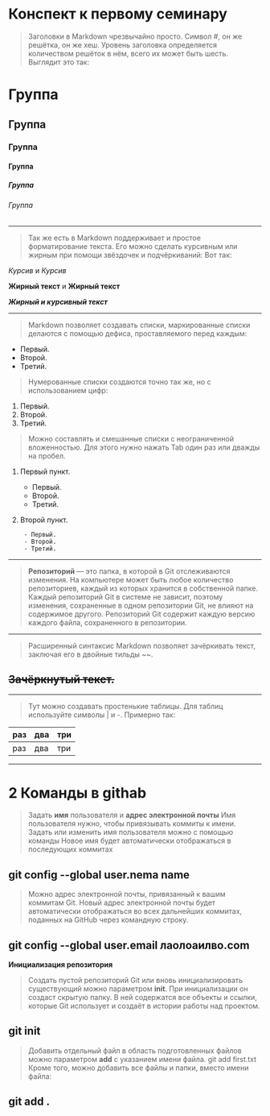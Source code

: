 # Конспект к первому семинару

>Заголовки в Markdown чрезвычайно просто. Символ #, он же решётка, он же хеш. Уровень заголовка определяется количеством решёток в нём, всего их может быть шесть. Выглядит это так:

# Группа 
## Группа
### Группа
#### Группа
##### Группа
###### Группа
___


>Так же есть в Markdown поддерживает и простое форматирование текста. Его можно сделать курсивным или жирным при помощи звёздочек и подчёркиваний:
Вот так: 

*Курсив* и _Курсив_

**Жирный текст** и __Жирный текст__

***Жирный и курсивный текст***

---

>Markdown позволяет создавать списки, 
маркированные списки делаются с помощью дефиса, проставляемого перед каждым:

- Первый.
- Второй.
- Третий.

>Нумерованные списки создаются точно так же, но с использованием цифр:

1. Первый.
2. Второй.
3. Третий.

>Можно составлять и смешанные списки с неограниченной вложенностью. Для этого нужно нажать Tab один раз или дважды на пробел.

1. Первый пункт.
    - Первый.
    - Второй.
    - Третий.
2. Второй пункт.

        - Первый.
        - Второй.
        - Третий.

***

>**Репозиторий** — это папка, в которой в Git отслеживаются изменения. На компьютере может быть любое количество репозиториев, каждый из которых хранится в собственной папке. Каждый репозиторий Git в системе не зависит, поэтому изменения, сохраненные в одном репозитории Git, не влияют на содержимое другого. Репозиторий Git содержит каждую версию каждого файла, сохраненного в репозитории.

___

>Расширенный синтаксис Markdown позволяет зачёркивать текст, заключая его в двойные тильды ~~.
## ~~Зачёркнутый текст.~~
***
>Тут можно создавать простенькие таблицы. Для таблиц используйте символы | и -. Примерно так:

| раз | два | три |
|:----|:----|:----|
| раз | два | три |
---

# 2 Команды в githab 

>Задать **имя** пользователя и **адрес электронной почты**
Имя пользователя нужно, чтобы привязывать коммиты к  имени. Задать или изменить имя пользователя можно с помощью команды Новое имя будет автоматически отображаться в последующих коммитах
## git config --global user.nema name
>Можно адрес электронной почты, привязанный к вашим коммитам Git. Новый адрес электронной почты будет автоматически отображаться во всех дальнейших коммитах, поданных на GitHub через командную строку.
## git config --global user.email лаолоаилво.com

**Инициализация репозитория**  
>Создать пустой репозиторий Git или вновь инициализировать существующий можно параметром **init**. При инициализации он создаст скрытую папку. В ней содержатся все объекты и ссылки, которые Git использует и создаёт в истории работы над проектом.
##  git init 

>Добавить отдельный файл в область подготовленных файлов можно параметром **add** с указанием имени файла. 
git add first.txt
Кроме того, можно добавить все файлы и папки, вместо имени файла:
## git add .







































